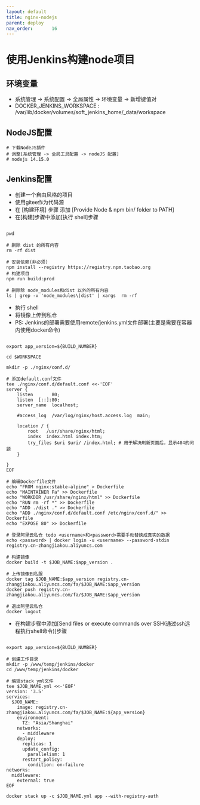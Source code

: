 ```yaml
---
layout: default
title: nginx-nodejs
parent: deploy
nav_order:       16
---
```


# 使用Jenkins构建node项目

## 环境变量

- 系统管理 -> 系统配置 -> 全局属性 -> 环境变量 -> 新增键值对
- DOCKER_JENKINS_WORKSPACE : /var/lib/docker/volumes/soft_jenkins_home/_data/workspace

## NodeJS配置

```shell
# 下载NodeJS插件
# 调整[系统管理 -> 全局工具配置 -> nodeJS 配置]
# nodejs 14.15.0
```

## Jenkins配置

- 创建一个自由风格的项目
- 使用gitee作为代码源
- 在 [构建环境] 步骤 添加 [Provide Node & npm bin/ folder to PATH]
- 在[构建]步骤中添加[执行 shell]步骤

```shell

pwd

# 删除 dist 的所有内容
rm -rf dist

# 安装依赖(非必须)
npm install --registry https://registry.npm.taobao.org
# 构建项目
npm run build:prod

# 删除除 node_modules和dist 以外的所有内容
ls | grep -v 'node_modules\|dist' | xargs  rm -rf

```

- 执行 shell
- 将镜像上传到私仓
- PS: Jenkins的部署需要使用remote/jenkins.yml文件部署(主要是需要在容器内使用docker命令)

```shell

export app_version=${BUILD_NUMBER}

cd $WORKSPACE

mkdir -p ./nginx/conf.d/

# 添加default.conf文件
tee ./nginx/conf.d/default.conf <<-'EOF'
server {
    listen       80;
    listen  [::]:80;
    server_name  localhost;

    #access_log  /var/log/nginx/host.access.log  main;

    location / {
        root   /usr/share/nginx/html;
        index  index.html index.htm;
        try_files $uri $uri/ /index.html; # 用于解决刷新页面后，显示404的问题
    }

}
EOF

# 编辑Dockerfile文件
echo "FROM nginx:stable-alpine" > Dockerfile
echo "MAINTAINER Fa" >> Dockerfile
echo "WORKDIR /usr/share/nginx/html" >> Dockerfile
echo "RUN rm -rf *" >> Dockerfile
echo "ADD ./dist ." >> Dockerfile
echo "ADD ./nginx/conf.d/default.conf /etc/nginx/conf.d/" >> Dockerfile
echo "EXPOSE 80" >> Dockerfile

# 登录阿里云私仓 todo <username>和<password>需要手动替换成真实的数据
echo <password> | docker login -u <username> --password-stdin registry.cn-zhangjiakou.aliyuncs.com

# 构建镜像
docker build -t $JOB_NAME:$app_version .

# 上传镜像到私服
docker tag $JOB_NAME:$app_version registry.cn-zhangjiakou.aliyuncs.com/fa/$JOB_NAME:$app_version
docker push registry.cn-zhangjiakou.aliyuncs.com/fa/$JOB_NAME:$app_version

# 退出阿里云私仓
docker logout

```

- 在构建步骤中添加[Send files or execute commands over SSH(通过ssh远程执行shell命令)]步骤

```shell

export app_version=${BUILD_NUMBER}

# 创建工作目录
mkdir -p /www/temp/jenkins/docker
cd /www/temp/jenkins/docker

# 编辑stack yml文件
tee $JOB_NAME.yml <<-'EOF'
version: '3.5'
services:
  $JOB_NAME:
    image: registry.cn-zhangjiakou.aliyuncs.com/fa/$JOB_NAME:${app_version}
    environment:
      TZ: "Asia/Shanghai"
    networks:
      - middleware
    deploy:
      replicas: 1
      update_config:
        parallelism: 1
      restart_policy:
        condition: on-failure
networks:
  middleware:
    external: true
EOF

docker stack up -c $JOB_NAME.yml app --with-registry-auth

```
